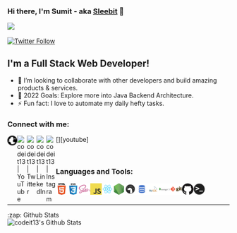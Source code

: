 ### Hi there, I'm Sumit - aka [Sleebit][website] 👋

![](https://komarev.com/ghpvc/?username=codeit13&color=blue)
<!-- [![Website](https://img.shields.io/website?label=codeit13.in&style=for-the-badge&url=https%3A%2F%codeit13.in)](https://codeit13.com) -->
[![Twitter Follow](https://img.shields.io/twitter/follow/codeit13?color=1DA1F2&logo=twitter&style=for-the-badge)](https://twitter.com/thesleebit?ref_src=twsrc%5Etfw)

## I'm a Full Stack Web Developer!

- 👯 I’m looking to collaborate with other developers and build amazing products & services.
- 🥅 2022 Goals: Explore more into Java Backend Architecture.
- ⚡ Fun fact: I love to automate my daily hefty tasks.

### Connect with me:

[<img align="left" alt="codeit13" width="22px" src="https://raw.githubusercontent.com/iconic/open-iconic/master/svg/globe.svg" />][website]
[<img align="left" alt="codeit13 | YouTube" width="22px" src="https://cdn.jsdelivr.net/npm/simple-icons@v3/icons/youtube.svg" />][youtube]
[<img align="left" alt="codeit13 | Twitter" width="22px" src="https://cdn.jsdelivr.net/npm/simple-icons@v3/icons/twitter.svg" />][twitter]
[<img align="left" alt="codeit13 | LinkedIn" width="22px" src="https://cdn.jsdelivr.net/npm/simple-icons@v3/icons/linkedin.svg" />][linkedin]
[<img align="left" alt="codeit13 | Instagram" width="22px" src="https://cdn.jsdelivr.net/npm/simple-icons@v3/icons/instagram.svg" />][instagram]

<br />

### Languages and Tools:

<img align="left" alt="HTML5" width="26px" src="https://raw.githubusercontent.com/github/explore/80688e429a7d4ef2fca1e82350fe8e3517d3494d/topics/html/html.png" />
<img align="left" alt="CSS3" width="26px" src="https://raw.githubusercontent.com/github/explore/80688e429a7d4ef2fca1e82350fe8e3517d3494d/topics/css/css.png" />
<img align="left" alt="Sass" width="26px" src="https://raw.githubusercontent.com/github/explore/80688e429a7d4ef2fca1e82350fe8e3517d3494d/topics/sass/sass.png" />
<img align="left" alt="JavaScript" width="26px" src="https://raw.githubusercontent.com/github/explore/80688e429a7d4ef2fca1e82350fe8e3517d3494d/topics/javascript/javascript.png" />
<img align="left" alt="React" width="26px" src="https://raw.githubusercontent.com/github/explore/80688e429a7d4ef2fca1e82350fe8e3517d3494d/topics/react/react.png" />
<img align="left" alt="Node.js" width="26px" src="https://raw.githubusercontent.com/github/explore/80688e429a7d4ef2fca1e82350fe8e3517d3494d/topics/nodejs/nodejs.png" />
<img align="left" alt="Deno" width="26px" src="https://raw.githubusercontent.com/github/explore/361e2821e2dea67711cde99c9c40ed357061cf27/topics/deno/deno.png" />
<img align="left" alt="SQL" width="26px" src="https://raw.githubusercontent.com/github/explore/80688e429a7d4ef2fca1e82350fe8e3517d3494d/topics/sql/sql.png" />
<img align="left" alt="MySQL" width="26px" src="https://raw.githubusercontent.com/github/explore/80688e429a7d4ef2fca1e82350fe8e3517d3494d/topics/mysql/mysql.png" />
<img align="left" alt="MongoDB" width="26px" src="https://raw.githubusercontent.com/github/explore/80688e429a7d4ef2fca1e82350fe8e3517d3494d/topics/mongodb/mongodb.png" />
<img align="left" alt="Git" width="26px" src="https://raw.githubusercontent.com/github/explore/80688e429a7d4ef2fca1e82350fe8e3517d3494d/topics/git/git.png" />
<img align="left" alt="GitHub" width="26px" src="https://raw.githubusercontent.com/github/explore/78df643247d429f6cc873026c0622819ad797942/topics/github/github.png" />
<img align="left" alt="Terminal" width="26px" src="https://raw.githubusercontent.com/github/explore/80688e429a7d4ef2fca1e82350fe8e3517d3494d/topics/terminal/terminal.png" />

<br />
<br />

---

  <summary>:zap: Github Stats</summary>

  <img align="left" alt="codeit13's Github Stats" src="https://github-readme-stats.vercel.app/api?username=codeit13&show_icons=true&hide_border=true" />

[website]: https://sumit-chauhan.netlify.app
[twitter]: https://twitter.com/thesleebit
[instagram]: https://instagram.com/astropsumit
[linkedin]: https://linkedin.com/in/sumit02
